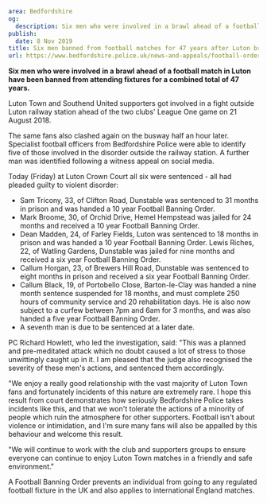 ```yaml
area: Bedfordshire
og:
  description: Six men who were involved in a brawl ahead of a football match in Luton have been banned from attending fixtures for a combined total of 47 years.
publish:
  date: 8 Nov 2019
title: Six men banned from football matches for 47 years after Luton brawl
url: https://www.bedfordshire.police.uk/news-and-appeals/football-orders-nov2019
```

**Six men who were involved in a brawl ahead of a football match in Luton have been banned from attending fixtures for a combined total of 47 years.**

Luton Town and Southend United supporters got involved in a fight outside Luton railway station ahead of the two clubs' League One game on 21 August 2018.

The same fans also clashed again on the busway half an hour later. Specialist football officers from Bedfordshire Police were able to identify five of those involved in the disorder outside the railway station. A further man was identified following a witness appeal on social media.

Today (Friday) at Luton Crown Court all six were sentenced - all had pleaded guilty to violent disorder:

 * Sam Tricony, 33, of Clifton Road, Dunstable was sentenced to 31 months in prison and was handed a 10 year Football Banning Order.
 * Mark Broome, 30, of Orchid Drive, Hemel Hempstead was jailed for 24 months and received a 10 year Football Banning Order.
 * Dean Madden, 24, of Farley Fields, Luton was sentenced to 18 months in prison and was handed a 10 year Football Banning Order. Lewis Riches, 22, of Watling Gardens, Dunstable was jailed for nine months and received a six year Football Banning Order.
 * Callum Horgan, 23, of Brewers Hill Road, Dunstable was sentenced to eight months in prison and received a six year Football Banning Order.
 * Callum Black, 19, of Portobello Close, Barton-le-Clay was handed a nine month sentence suspended for 18 months, and must complete 250 hours of community service and 20 rehabilitation days. He is also now subject to a curfew between 7pm and 6am for 3 months, and was also handed a five year Football Banning Order.
 * A seventh man is due to be sentenced at a later date.

PC Richard Howlett, who led the investigation, said: "This was a planned and pre-meditated attack which no doubt caused a lot of stress to those unwittingly caught up in it. I am pleased that the judge also recognised the severity of these men's actions, and sentenced them accordingly.

"We enjoy a really good relationship with the vast majority of Luton Town fans and fortunately incidents of this nature are extremely rare. I hope this result from court demonstrates how seriously Bedfordshire Police takes incidents like this, and that we won't tolerate the actions of a minority of people which ruin the atmosphere for other supporters. Football isn't about violence or intimidation, and I'm sure many fans will also be appalled by this behaviour and welcome this result.

"We will continue to work with the club and supporters groups to ensure everyone can continue to enjoy Luton Town matches in a friendly and safe environment."

A Football Banning Order prevents an individual from going to any regulated football fixture in the UK and also applies to international England matches.
